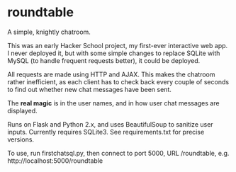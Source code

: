 roundtable
==========

A simple, knightly chatroom.

This was an early Hacker School project, my first-ever interactive web app. I never deployed it, but with some simple changes to replace SQLite with MySQL (to handle frequent requests better), it could be deployed.

All requests are made using HTTP and AJAX. This makes the chatroom rather inefficient, as each client has to check back every couple of seconds to find out whether new chat messages have been sent.

The **real magic** is in the user names, and in how user chat messages are displayed.

Runs on Flask and Python 2.x, and uses BeautifulSoup to sanitize user inputs. Currently requires SQLite3. See requirements.txt for precise versions.

To use, run firstchatsql.py, then connect to port 5000, URL /roundtable, e.g. http://localhost:5000/roundtable
